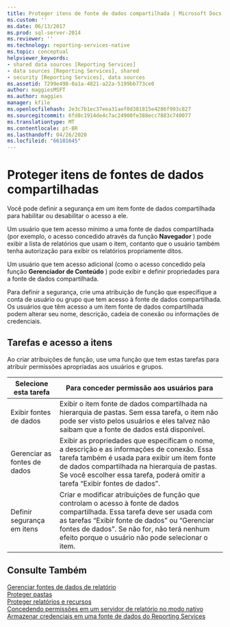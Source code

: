 ```yaml
---
title: Proteger itens de fonte de dados compartilhada | Microsoft Docs
ms.custom: ''
ms.date: 06/13/2017
ms.prod: sql-server-2014
ms.reviewer: ''
ms.technology: reporting-services-native
ms.topic: conceptual
helpviewer_keywords:
- shared data sources [Reporting Services]
- data sources [Reporting Services], shared
- security [Reporting Services], data sources
ms.assetid: 7299e498-0a1a-4821-a22a-5199bb773ce0
author: maggiesMSFT
ms.author: maggies
manager: kfile
ms.openlocfilehash: 2e3c7b1ec37eea31aef0d381815e4286f993c827
ms.sourcegitcommit: 6fd8c1914de4c7ac24900fe388ecc7883c740077
ms.translationtype: MT
ms.contentlocale: pt-BR
ms.lasthandoff: 04/26/2020
ms.locfileid: "66101645"
---
```

# <a name="secure-shared-data-source-items"></a>Proteger itens de fontes de dados compartilhadas
  Você pode definir a segurança em um item fonte de dados compartilhada para habilitar ou desabilitar o acesso a ele.  
  
 Um usuário que tem acesso mínimo a uma fonte de dados compartilhada (por exemplo, o acesso concedido através da função **Navegador** ) pode exibir a lista de relatórios que usam o item, contanto que o usuário também tenha autorização para exibir os relatórios propriamente ditos.  
  
 Um usuário que tem acesso adicional (como o acesso concedido pela função **Gerenciador de Conteúdo** ) pode exibir e definir propriedades para a fonte de dados compartilhada.  
  
 Para definir a segurança, crie uma atribuição de função que especifique a conta de usuário ou grupo que tem acesso à fonte de dados compartilhada. Os usuários que têm acesso a um item fonte de dados compartilhada podem alterar seu nome, descrição, cadeia de conexão ou informações de credenciais.  
  
## <a name="tasks-and-access-to-items"></a>Tarefas e acesso a itens  
 Ao criar atribuições de função, use uma função que tem estas tarefas para atribuir permissões apropriadas aos usuários e grupos.  
  
|Selecione esta tarefa|Para conceder permissão aos usuários para|  
|----------------------|---------------------------------|  
|Exibir fontes de dados|Exibir o item fonte de dados compartilhada na hierarquia de pastas. Sem essa tarefa, o item não pode ser visto pelos usuários e eles talvez não saibam que a fonte de dados está disponível.|  
|Gerenciar as fontes de dados|Exibir as propriedades que especificam o nome, a descrição e as informações de conexão. Essa tarefa também é usada para exibir um item fonte de dados compartilhada na hierarquia de pastas. Se você escolher essa tarefa, poderá omitir a tarefa “Exibir fontes de dados”.|  
|Definir segurança em itens|Criar e modificar atribuições de função que controlam o acesso à fonte de dados compartilhada. Essa tarefa deve ser usada com as tarefas “Exibir fonte de dados” ou “Gerenciar fontes de dados”. Se não for, não terá nenhum efeito porque o usuário não pode selecionar o item.|  
  
## <a name="see-also"></a>Consulte Também  
 [Gerenciar fontes de dados de relatório](../report-data/manage-report-data-sources.md)   
 [Proteger pastas](secure-folders.md)   
 [Proteger relatórios e recursos](secure-reports-and-resources.md)   
 [Concedendo permissões em um servidor de relatório no modo nativo](granting-permissions-on-a-native-mode-report-server.md)   
 [Armazenar credenciais em uma fonte de dados do Reporting Services](../report-data/store-credentials-in-a-reporting-services-data-source.md)  
  
  
